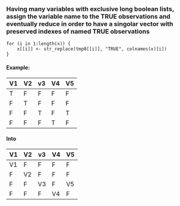 ### Having many variables with exclusive long boolean lists, assign the variable name to the TRUE observations and eventually reduce in order to have a singolar vector with preserved indexes of named TRUE observations

```{r}
for (i in 1:length(x)) {
    x[[i]] <- str_replace(tmp0[[i]], "TRUE", colnames(x)[i])
}
```

#### Example:

V1 | V2 | v3 | V4 | V5 |
---|----|----|----|----|
T  | F  |  F |  F |  F |
F  | T  |  F |  F |  F |
F  | F  |  T |  F |  T |
F  | F  |  F |  T |  F |

#### Into

V1 | V2 | v3 | V4 | V5 |
---|----|----|----|----|
V1 | F  |  F |  F |  F |
F  | V2 |  F |  F |  F |
F  | F  | V3 |  F | V5 |
F  | F  |  F | V4 |  F |
